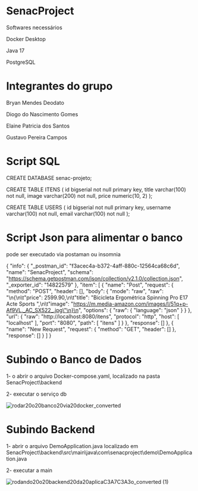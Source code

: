 # SenacProject

Softwares necessários

Docker Desktop

Java 17

PostgreSQL

# Integrantes do grupo

Bryan Mendes Deodato

Diogo do Nascimento Gomes

Elaine Patricia dos Santos

Gustavo Pereira Campos


# Script SQL

 
CREATE DATABASE senac-projeto;

CREATE TABLE ITENS (
	id bigserial not null primary key,
	title varchar(100) not null,
	image varchar(200) not null,
	price numeric(10, 2)
);

CREATE TABLE USERS (
	id bigserial not null primary key,
	username varchar(100) not null,
	email varchar(100) not null
);
 
# Script Json para alimentar o banco

pode ser executado via postaman ou insomnia


{
	"info": {
		"_postman_id": "f3acec4a-b372-4aff-880c-12564ca68c6d",
		"name": "SenacProject",
		"schema": "https://schema.getpostman.com/json/collection/v2.1.0/collection.json",
		"_exporter_id": "14822579"
	},
	"item": [
		{
			"name": "Post",
			"request": {
				"method": "POST",
				"header": [],
				"body": {
					"mode": "raw",
					"raw": "\n{\n\t\"price\": 2599.90,\n\t\"title\": \"Bicicleta Ergométrica Spinning Pro E17 Acte Sports \",\n\t\"image\": \"https://m.media-amazon.com/images/I/51q+p-Af9VL._AC_SX522_.jpg\"\n}\n",
					"options": {
						"raw": {
							"language": "json"
						}
					}
				},
				"url": {
					"raw": "http://localhost:8080/itens",
					"protocol": "http",
					"host": [
						"localhost"
					],
					"port": "8080",
					"path": [
						"itens"
					]
				}
			},
			"response": []
		},
		{
			"name": "New Request",
			"request": {
				"method": "GET",
				"header": []
			},
			"response": []
		}
	]
}

# Subindo o Banco de Dados

1-	o abrir o arquivo Docker-compose.yaml, localizado na pasta SenacProject\backend 

2-	executar o serviço db

![rodar20o20banco20via20docker_converted](https://github.com/gupcampos/SenacProject/assets/92448981/de04538e-0c80-4eda-a8e1-f4377aa587c7)


# Subindo Backend

1-	abrir o arquivo DemoApplication.java localizado em SenacProject\backend\src\main\java\com\senacproject\demo\DemoApplication.java

2-	executar a main

![rodando20o20backend20da20aplicaC3A7C3A3o_converted (1)](https://github.com/gupcampos/SenacProject/assets/92448981/51c89828-35b4-4aba-83e8-fa52b1bd8778)

